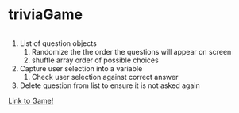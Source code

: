 # triviaGame

```javascript


```
1. List of question objects
    1. Randomize the the order the questions will appear on screen
    1. shuffle array order of possible choices
1. Capture user selection into a variable
    1. Check user selection against correct answer
1. Delete question from list to ensure it is not asked again
  
  
  
[Link to Game!](https://theandes.github.io/triviaGame/)
